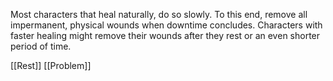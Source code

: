 Most characters that heal naturally, do so slowly. To this end, remove all impermanent, physical wounds when downtime concludes. Characters with faster healing might remove their wounds after they rest or an even shorter period of time.

[[Rest]] [[Problem]]